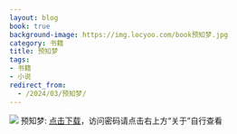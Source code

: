```yaml
---
layout: blog
book: true
background-image: https://img.locyoo.com/book预知梦.jpg
category: 书籍
title: 预知梦
tags:
- 书籍
- 小说
redirect_from:
  - /2024/03/预知梦/
---
```

![](https://img.locyoo.com/book预知梦.jpg)
预知梦: <a name = "ref1" href="https://url18.ctfile.com/f/50983618-1377658994-e3b379?p=3619">点击下载</a>，访问密码请点击右上方“关于”自行查看